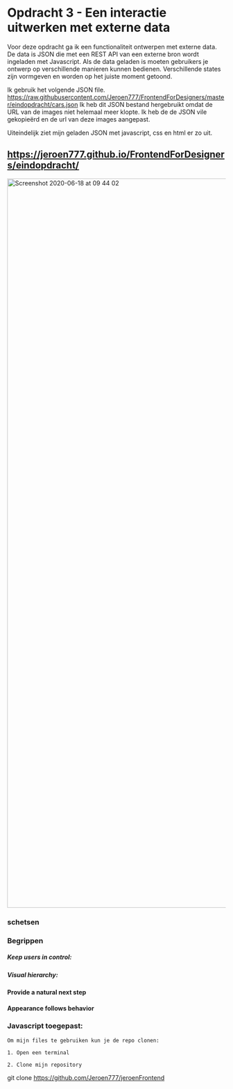 # Opdracht 3 - Een interactie uitwerken met externe data

Voor deze opdracht ga ik een functionaliteit ontwerpen met externe data. De data is JSON die met een REST API van een externe bron wordt ingeladen met Javascript. Als de data geladen is moeten gebruikers je ontwerp op verschillende manieren kunnen bedienen. Verschillende states zijn vormgeven en worden op het juiste moment getoond.

Ik gebruik het volgende JSON file.
https://raw.githubusercontent.com/Jeroen777/FrontendForDesigners/master/eindopdracht/cars.json
Ik heb dit JSON bestand hergebruikt omdat de URL van de images niet helemaal meer klopte. Ik heb de de JSON vile gekopieërd en de url van deze images aangepast.

Uiteindelijk ziet mijn geladen JSON met javascript, css en html er zo uit.
## https://jeroen777.github.io/FrontendForDesigners/eindopdracht/
<img width="1680" alt="Screenshot 2020-06-18 at 09 44 02" src="https://user-images.githubusercontent.com/60734114/84992986-ea9ada00-b148-11ea-97b9-1cefc4654cd9.png">

### schetsen


### Begrippen

##### Keep users in control:

##### Visual hierarchy:

#### Provide a natural next step

#### Appearance follows behavior


### Javascript toegepast:

```
Om mijn files te gebruiken kun je de repo clonen: 

1. Open een terminal

2. Clone mijn repository 
```
git clone https://github.com/Jeroen777/jeroenFrontend 
```
